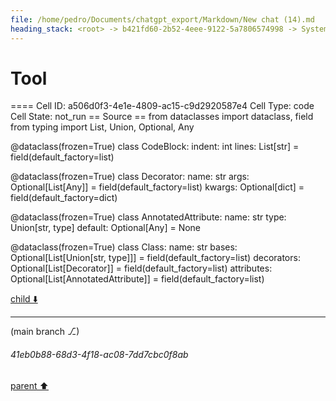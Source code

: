 ```yaml
---
file: /home/pedro/Documents/chatgpt_export/Markdown/New chat (14).md
heading_stack: <root> -> b421fd60-2b52-4eee-9122-5a7806574998 -> System -> 0e0de881-5a7b-4301-9643-ccff084a4ddf -> System -> aaa24362-c889-42c5-afec-aae36a2536d8 -> User -> 5e125b51-4948-41c1-bdf3-93b510bdb1af -> Assistant -> Ideal API Design -> Helper Classes -> Class -> Decorator -> AnnotatedAttribute -> BaseClass -> CodeBlock -> Recursive Code Generation -> Handling Indentation -> Example Implementation -> aaa2b636-9271-4157-9924-1a308fab5317 -> User -> 3c3b81e1-8cd2-4341-91c2-7b030a68f9a1 -> Assistant -> Leveraging Dataclasses -> aaa2a536-29ee-411d-9f01-afe2796f7425 -> User -> ad160486-5d4d-45c6-83bb-efd81a90f8a0 -> Assistant -> Leveraging Dataclasses -> Concerns for a Robust Implementation -> Patterns and Techniques to Borrow -> aaa2ec09-e316-4cbb-b846-830f33c67f26 -> User -> a5788519-835a-45b5-b51d-528548cac670 -> Assistant -> 61aee1c3-e68d-40ae-809a-afc5d1724485 -> Tool -> 762c81fb-e886-4720-99d8-96aa98924ec0 -> Assistant -> a144d99e-52e8-4fbe-a36c-44d0f6b900d5 -> Assistant -> 65b27eb5-58f3-4b78-8ed6-c8c5a63ee58b -> Tool -> fd21876b-41e9-488e-a016-1196a389464a -> Assistant -> aaa2cc47-c3e4-41dd-b91f-9362a6cdc798 -> User -> adafa997-35c7-4e33-a059-887b09c0a065 -> Assistant -> 99c4ae27-09c1-4daf-a555-984d41627cd8 -> Tool -> 3f5c52b8-9cd5-4e33-a2db-aaaaa7ae66ae -> Assistant -> 7b3671ef-bbee-4ece-b946-3ea76b1c42ab -> Tool
---
```

# Tool

==== Cell ID: a506d0f3-4e1e-4809-ac15-c9d2920587e4
Cell Type: code
Cell State: not_run
== Source ==
from dataclasses import dataclass, field
from typing import List, Union, Optional, Any

@dataclass(frozen=True)
class CodeBlock:
    indent: int
    lines: List[str] = field(default_factory=list)

@dataclass(frozen=True)
class Decorator:
    name: str
    args: Optional[List[Any]] = field(default_factory=list)
    kwargs: Optional[dict] = field(default_factory=dict)

@dataclass(frozen=True)
class AnnotatedAttribute:
    name: str
    type: Union[str, type]
    default: Optional[Any] = None

@dataclass(frozen=True)
class Class:
    name: str
    bases: Optional[List[Union[str, type]]] = field(default_factory=list)
    decorators: Optional[List[Decorator]] = field(default_factory=list)
    attributes: Optional[List[AnnotatedAttribute]] = field(default_factory=list)


[child ⬇️](#41eb0b88-68d3-4f18-ac08-7dd7cbc0f8ab)

---

(main branch ⎇)
###### 41eb0b88-68d3-4f18-ac08-7dd7cbc0f8ab
[parent ⬆️](#7b3671ef-bbee-4ece-b946-3ea76b1c42ab)
